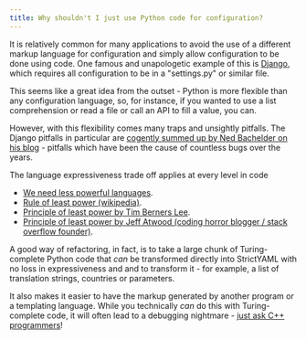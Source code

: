 ```yaml
---
title: Why shouldn't I just use Python code for configuration?
---
```


It is relatively common for many applications to avoid the use of a different
markup language for configuration and simply allow configuration to be
done using code. One famous and unapologetic example of this is
[Django](https://docs.djangoproject.com/en/1.10/ref/settings), which
requires all configuration to be in a "settings.py" or similar file.

This seems like a great idea from the outset - Python is more flexible
than any configuration language, so, for instance, if you wanted to
use a list comprehension or read a file or call an API to fill a value,
you can.

However, with this flexibility comes many traps and unsightly
pitfalls. The Django pitfalls in particular are
[cogently summed up by Ned Bachelder on
his blog](http://nedbatchelder.com/blog/201112/duplicitous_django_settings.html) -
pitfalls which have been the cause of countless bugs over the
years.

The language expressiveness trade off applies at every level in code

- [We need less powerful languages](http://lukeplant.me.uk/blog/posts/less-powerful-languages/).
- [Rule of least power (wikipedia)](https://en.wikipedia.org/wiki/Rule_of_least_power).
- [Principle of least power by Tim Berners Lee](https://www.w3.org/DesignIssues/Principles.html#PLP).
- [Principle of least power by Jeff Atwood (coding horror blogger / stack overflow founder)](https://blog.codinghorror.com/the-principle-of-least-power/).

A good way of refactoring, in fact, is to take a large chunk of Turing-complete Python code that *can* be transformed directly into StrictYAML with no loss in expressiveness and and to transform it - for example, a list of translation strings, countries or parameters.

It also makes it easier to have the markup generated by another program or a templating language.
While you technically *can* do this with Turing-complete code, it will often lead to a debugging nightmare - [just ask C++ programmers](https://stackoverflow.com/questions/622659/what-are-the-good-and-bad-points-of-c-templates>)!

